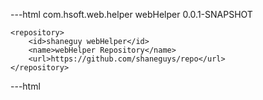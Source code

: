 ---html
	<dependency>
		<groupId>com.hsoft.web.helper</groupId>
		<artifactId>webHelper</artifactId>
		<version>0.0.1-SNAPSHOT</version>
	</dependency>

	<repository>
		<id>shaneguy webHelper</id>
		<name>webHelper Repository</name>
		<url>https://github.com/shaneguys/repo</url>
	</repository>
---html